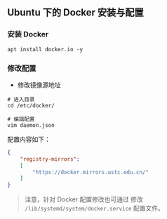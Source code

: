 ## Ubuntu 下的 Docker 安装与配置 

### 安装 Docker 
```shell
apt install docker.io -y 
```

### 修改配置 

* 修改镜像源地址    

```shell
# 进入目录
cd /etc/docker/

# 编辑配置
vim daemon.json
```

配置内容如下：      
```json
{
    "registry-mirrors":
    [
        "https://docker.mirrors.ustc.edu.cn/"
    ]
}
```

>注意，针对 Docker 配置修改也可通过 修改 `/lib/systemd/system/docker.service` 配置文件。   

